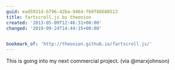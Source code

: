 ```yaml
---
guid: ead5931d-b796-42ba-9464-fb9f88688513
title: fartscroll.js by theonion
created: '2013-05-09T12:46:31+00:00'
changed: '2019-09-24T14:44:15+00:00'


bookmark_of: 'http://theonion.github.io/fartscroll.js/'
---
```



This is going into my next commercial project.  (via @marxjohnson)
